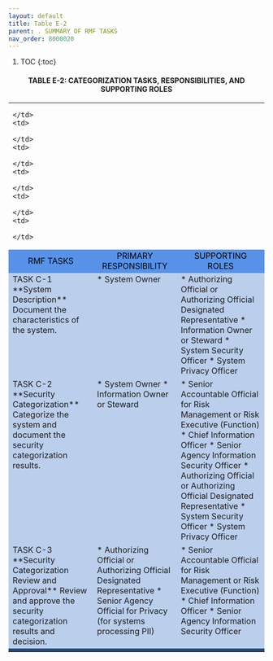 ```yaml
---
layout: default
title: Table E-2 
parent: . SUMMARY OF RMF TASKS 
nav_order: 8000020
---
```


1. TOC
{:toc}

<h4 style='text-align:center'>TABLE E-2: CATEGORIZATION TASKS, RESPONSIBILITIES, AND SUPPORTING ROLES</h4>
<table>
  <tr>
    <td>

    </td>
    <td>

    </td>
    <td>

    </td>
    <td>

    </td>
    <td>

    </td>
    <td>

    </td>
  </tr>
  <tr>
    <td colspan="2" style="background-color:#5892e8;text-align: center">
<span style="color:#000000">RMF TASKS</span>
    </td>
    <td colspan="2" style="background-color:#5892e8;text-align: center">
<span style="color:#000000">PRIMARY RESPONSIBILITY</span>
    </td>
    <td colspan="2" style="background-color:#5892e8;text-align: center">
<span style="color:#000000">SUPPORTING ROLES</span>
    </td>
  </tr>
  <tr>
<td colspan="2" style="background-color:#bbcfed;vertical-align:top;" markdown="1">
TASK C-1    
**System Description**  
Document the characteristics of the system.
</td>
<td colspan="2" style="background-color:#bbcfed;vertical-align:top;" markdown="1">
* System Owner
</td>
<td colspan="2" style="background-color:#bbcfed;vertical-align:top;" markdown="1">
* Authorizing Official or Authorizing Official Designated Representative
* Information Owner or Steward
* System Security Officer
* System Privacy Officer
</td>
  </tr>
  <tr>
<td colspan="2" style="background-color:#bbcfed;vertical-align:top;" markdown="1">
TASK C-2
**Security Categorization**
Categorize the system and document the security categorization results.
</td>
<td colspan="2" style="background-color:#bbcfed;vertical-align:top;" markdown="1">
* System Owner
* Information Owner or Steward
</td>
<td colspan="2" style="background-color:#bbcfed;vertical-align:top;" markdown="1">
* Senior Accountable Official for Risk Management or Risk Executive (Function)
* Chief Information Officer
* Senior Agency Information Security Officer
* Authorizing Official or Authorizing Official Designated Representative
* System Security Officer
* System Privacy Officer
</td>
  </tr>
  <tr>
<td colspan="2" style="background-color:#bbcfed;vertical-align:top;" markdown="1">
TASK C-3 
**Security Categorization Review and Approval**
Review and approve the security categorization results and decision.
</td>
<td colspan="2" style="background-color:#bbcfed;vertical-align:top;" markdown="1">
* Authorizing Official or Authorizing Official Designated Representative
* Senior Agency Official for Privacy (for systems processing PII)
</td>
<td colspan="2" style="background-color:#bbcfed;vertical-align:top;" markdown="1">
* Senior Accountable Official for Risk Management or Risk Executive (Function)
* Chief Information Officer
* Senior Agency Information Security Officer
</td>
  </tr>
  <tr>
    <td colspan="6" style="background-color:#224b7a;text-align: center">
<span style="color:#000000"></span>
    </td>
  </tr>
</table>
